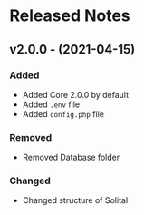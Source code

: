 # Released Notes

## v2.0.0 - (2021-04-15)

### Added

- Added Core 2.0.0 by default
- Added `.env` file
- Added `config.php` file

### Removed

- Removed Database folder 

### Changed

- Changed structure of Solital